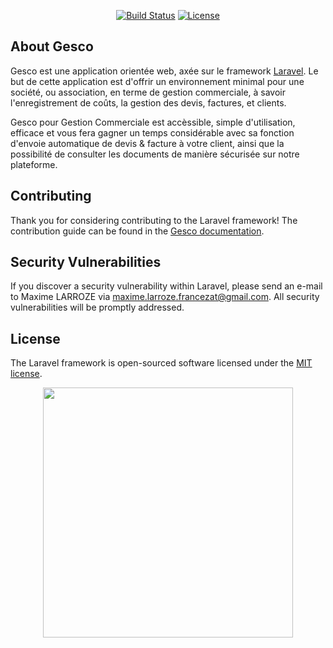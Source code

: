 <p align="center"><a href="https://hackenathon-system.ddns.net/uploads/-/system/appearance/logo/1/Hackenathon_System_logo.png" width="400"></a></p>

<p align="center">
<a href="https://travis-ci.org/laravel/framework"><img src="https://travis-ci.org/laravel/framework.svg" alt="Build Status"></a>
<a href="https://packagist.org/packages/laravel/framework"><img src="https://img.shields.io/packagist/l/laravel/framework" alt="License"></a>
</p>

## About Gesco

Gesco est une application orientée web, axée sur le framework [Laravel](https://laravel.com).
Le but de cette application est d'offrir un environnement minimal pour une société, ou association, en terme de gestion commerciale, à savoir l'enregistrement de coûts, la gestion des devis, factures, et clients.

Gesco pour Gestion Commerciale est accèssible, simple d'utilisation, efficace et vous fera gagner un temps considérable avec sa fonction d'envoie automatique de devis & facture à votre client, ainsi que la possibilité de consulter les documents de manière sécurisée sur notre plateforme.  

## Contributing

Thank you for considering contributing to the Laravel framework! The contribution guide can be found in the [Gesco  documentation](https://github.com/Maxime-Larroze/GESCO/contributing.md).

## Security Vulnerabilities

If you discover a security vulnerability within Laravel, please send an e-mail to Maxime LARROZE via [maxime.larroze.francezat@gmail.com](mailto:maxime.larroze.francezat@gmail.com). All security vulnerabilities will be promptly addressed.

## License

The Laravel framework is open-sourced software licensed under the [MIT license](https://opensource.org/licenses/MIT).


<p align="center"><a href="https://laravel.com" target="_blank"><img src="https://raw.githubusercontent.com/laravel/art/master/logo-lockup/5%20SVG/2%20CMYK/1%20Full%20Color/laravel-logolockup-cmyk-red.svg" width="400"></a></p>